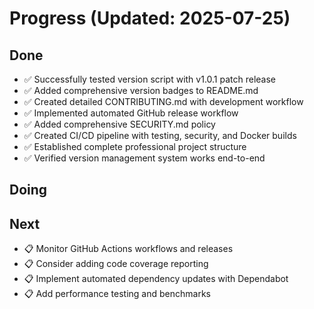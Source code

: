 # Progress (Updated: 2025-07-25)

## Done

- ✅ Successfully tested version script with v1.0.1 patch release
- ✅ Added comprehensive version badges to README.md
- ✅ Created detailed CONTRIBUTING.md with development workflow
- ✅ Implemented automated GitHub release workflow
- ✅ Added comprehensive SECURITY.md policy
- ✅ Created CI/CD pipeline with testing, security, and Docker builds
- ✅ Established complete professional project structure
- ✅ Verified version management system works end-to-end

## Doing



## Next

- 📋 Monitor GitHub Actions workflows and releases
- 📋 Consider adding code coverage reporting
- 📋 Implement automated dependency updates with Dependabot
- 📋 Add performance testing and benchmarks
